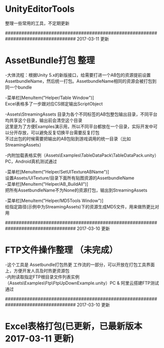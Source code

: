 ﻿# UnityEditorTools
整理一些常用的工具，不定期更新

##################################################################################
2017-03-11 更新
# AssetBundle打包 整理    

-大体流程：根据Unity 5.x的新版接口，给需要打进一个AB包的资源提前设置AssetbundleName，然后统一打包。AssetbundleName相同的资源会被打包到同一个bundle    

-菜单栏[MenuItem("Helper/Table Window")]    
	Excel表格多了一步跟对应CS绑定输出ScriptObject    

-Assets\StreamingAssets 目录为各个不同标签的AB包整包输出目录，不同平台均共享这个目录，输出前会清空这个目录    
	这里是为了方便Examples演示用，所以不同平台都放在一个目录，实际开发中可以分开存放，可以避免反复切换平台需要反复打包    
	不过出包的时候需要把输出的AB包贴到游戏调用的统一目录（比如StreamingAssets）    

-内附加载表格实例（Assets\Examples\TableDataPack\TableDataPack.unity）PC，Android真机测试通过

-菜单栏[MenuItem("Helper/SetUITextureABName")]    
	设置Assets/UITexture/目录下面所有贴图资源的AssetbundleName    
-菜单栏[MenuItem("Helper/AB_BuildAll")]    
	把所有AssetbundleName不为None的资源打包，输出到StreamingAssets    

-菜单栏[MenuItem("Helper/MD5Tools Window")]    
	给指定路径(示例中为StreamingAssets)下的资源生成MD5文件，用来做热更比对用    



##################################################################################
2017-03-10 更新
# FTP文件操作整理 （未完成）

-这个工具是 Assetbundle打包热更 工作流的一部分，可以开放在打包工具界面上，方便开发人员及时热更资源包    
-内附读取指定FTP根目录文件列表实例（Assets\Examples\Ftp\FtpUpDownExample.unity）PC & 阿里云搭建FTP测试通过


##################################################################################
2017-03-10 更新
# Excel表格打包(已更新，已最新版本2017-03-11 更新)